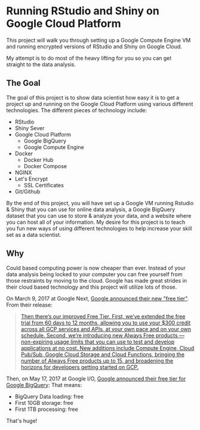 # Running RStudio and Shiny on Google Cloud Platform

This project will walk you through setting up a Google Compute Engine VM  
and running encrypted versions of RStudio and Shiny on Google Cloud.

My attempt is to do most of the heavy lifting for you so you can get  
straight to the data analysis.

## The Goal

The goal of this project is to show data scientist how easy it is to get a project up and running on the Google Cloud Platform using various different technologies. The different pieces of technology include:

* RStudio
* Shiny Sever
* Google Cloud Platform
  * Google BigQuery
  * Google Compute Engine
* Docker
  * Docker Hub
  * Docker Compose
* NGINX
* Let's Encrypt
  * SSL Certificates
* Git/Github

By the end of this project, you will have set up a Google VM running Rstudio & Shiny that you can use for online data analysis, a Google BigQuery dataset that you can use to store & analyze your data, and a website where you can host all of your information. My desire for this project is to teach you fun new ways of using different technologies to help increase your skill set as a data scientist.

## Why

Could based computing power is now cheaper than ever. Instead of your data analysis being locked to your computer you can free yourself from those restraints by moving to the cloud. Google has made great strides in their cloud based technology and this project will utilize lots of those. 

On March 9, 2017 at Google Next, [Google announced their new "free tier"](https://cloudplatform.googleblog.com/2017/03/Google-Cloud-Platform-your-Next-home-in-the-cloud.html). From their release: 

> [Then there’s our improved Free Tier. First, we’ve extended the free trial from 60 days to 12 months, allowing you to use your $300 credit across all GCP services and APIs, at your own pace and on your own schedule. Second, we’re introducing new Always Free products — non-expiring usage limits that you can use to test and develop applications at no cost. New additions include Compute Engine, Cloud Pub/Sub, Google Cloud Storage and Cloud Functions, bringing the number of Always Free products up to 15, and broadening the horizons for developers getting started on GCP.](https://cloud.google.com/free/)

Then, on May 17, 2017 at Google I/O, [Google announced their free tier for Google BigQuery](https://cloud.google.com/blog/big-data/2017/05/try-google-bigquery-today-now-with-10gb-of-free-storage): That means:

* BigQuery Data loading: free
* First 10GB storage: free
* First 1TB processing: free

That's huge!



